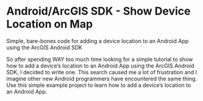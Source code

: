 Android/ArcGIS SDK - Show Device Location on Map
===================

Simple, bare-bones code for adding a device location to an Android App using the ArcGIS Android SDK

So after spending WAY too much time looking for a simple tutorial to show how to add a device’s location 
to an Android App using the ArcGIS Android SDK, I decided to write one. This search caused me a lot of 
frustration and I imagine other new Android programmers have encountered the same thing. Use this simple 
example project to learn how to add a device’s location to an Android App.
